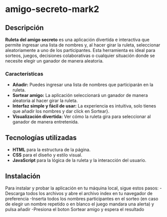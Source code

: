 # amigo-secreto-mark2

## Descripción

**Ruleta del amigo secreto** es una aplicación divertida e interactiva que permite ingresar una lista de nombres y, al hacer girar la ruleta, seleccionar aleatoriamente a uno de los participantes. Esta herramienta es ideal para sorteos, juegos, decisiones colaborativas o cualquier situación donde se necesite elegir un ganador de manera aleatoria.

### Características

- **Añadir:** Puedes ingresar una lista de nombres que participarán en la ruleta.
- **Sortear amigo:** La aplicación seleccionará un ganador de manera aleatoria al hacer girar la ruleta.
- **Interfaz simple y fácil de usar:** La experiencia es intuitiva, solo tienes que añadir los nombres y dar click en Sortear}.
- **Visualización divertida:** Ver cómo la ruleta gira para seleccionar al ganador de manera entretenida.

## Tecnologías utilizadas

- **HTML** para la estructura de la página.
- **CSS** para el diseño y estilo visual.
- **JavaScript** para la lógica de la ruleta y la interacción del usuario.

## Instalación

Para instalar y probar la aplicación en tu máquina local, sigue estos pasos:
-Descarga todos los archivos y abre el archivo index en tu navegador de preferencia
-Inserta todos los nombres participantes en el sorteo (en caso de elegir un nombre repetido o en blanco el juego mandara una alerta) y pulsa añadir
-Presiona el boton Sortear amigo y espera el resultado
